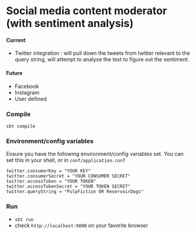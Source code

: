 Social media content moderator (with sentiment analysis)
=================================
#### Current
  - Twitter integration : will pull down the tweets from twitter relevant to the query string, will attempt to analyse the text to figure out the sentiment.
#### Future
  - Facebook
  - Instagram
  - User defined

### Compile
`sbt compile`

### Environment/config variables
Ensure you have the following environment/config variables set. You can set this in your shell, or in `conf/application.conf`
  ```
  twitter.consumerKey = "YOUR KEY"
  twitter.consumerSecret = "YOUR CONSUMER SECRET"
  twitter.accessToken = "YOUR TOKEN"
  twitter.accessTokenSecret = "YOUR TOKEN SECRET"
  twitter.queryString = "PulpFiction OR ReservoirDogs"
  ```
  
### Run
- `sbt run`
- check `http://localhost:9000` on your favorite browser


